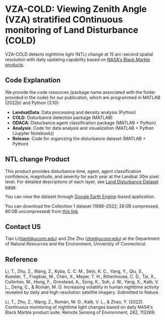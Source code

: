 # VZA-COLD: Viewing Zenith Angle (VZA) stratified COntinuous monitoring of Land Disturbance (COLD)
VZA-COLD detects nighttime light (NTL) change at 15 arc-second spatial resolution with daily updating capability based on [NASA's Black Marble products](https://blackmarble.gsfc.nasa.gov/).


## Code Explanation
We provide the code resources (package name associated with the folder provided in the code) for our publication, which are programmed in MATLAB (2022b) and Python (3.10):
- **LandsatData**: Data processing and density analysis (Python)
- **COLD**: Disturbance detection package (MATLAB)
- **ODACA**: Disturbance agent classification package (MATLAB + Python)
- **Analysis**: Code for data analysis and visualization (MATLAB + Python (Jupyter Notebook))
- **Release**: Code for organizing the disturbance dataset  (MATLAB + Python)

## NTL change Product
This product provides disturbance time, agent, agent classification confidence, magnitude, and severity for each year at the Landsat 30m pixel level. For detailed descriptions of each layer, see [Land Disturbance Dataset page](https://github.com/GERSL/usdist/wiki/Land-Disturbance-Dataset).

You can view the dataset through [Google Earth Engine](https://ee-gers.projects.earthengine.app/view/us-disturbance)-based application.

You can download the Collection 1 dataset (1988–2022; 28 GB compressed, 80 GB uncompressed) from [this link](https://uconn-my.sharepoint.com/:u:/g/personal/shi_qiu_uconn_edu/EfcrNnvj2jpElWNygovkbcQBWRaBvFnQuvPCQfHujNSP-Q?e=9zj3qd).


## Contact US
Tian Li(tianli@uconn.edu) and Zhe Zhu (zhe@uconn.edu) at the Department of Natural Resources and the Environment, University of Connecticut.

## Reference

Li, T., Zhu, Z., Wang, Z., Kyba, C. C. M., Seto, K. C., Yang, Y., Qiu, S., Kuester, T., Fragkias, M., Chen, X., Meyer, T. H., Rittenhouse, C. D., Tai, X., Cullerton, M., Hong, F., Grinstead, A., Song, K., Suh, J. W., Yang, X., Kalb, V. L., Deng, C., & Román, M. O. Increasing volatility in human nighttime activity revealed by daily and high-resolution satellite imagery. Submitted to Nature.

Li, T., Zhu, Z., Wang, Z., Román, M. O., Kalb, V. L., & Zhao, Y. (2022). Continuous monitoring of nighttime light changes based on daily NASA's Black Marble product suite. Remote Sensing of Environment, 282, 113269.
